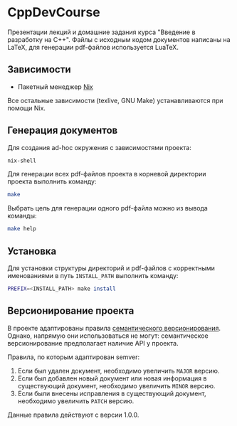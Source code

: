 # CppDevCourse

Презентации лекций и домашние задания курса "Введение в разработку на C++".
Файлы с исходным кодом документов написаны на LaTeX, для генерации pdf-файлов используется LuaTeX.

## Зависимости

- Пакетный менеджер [Nix](https://nix.dev/install-nix.html)

 Все остальные зависимости (texlive, GNU Make) устанавливаются при помощи Nix.

## Генерация документов

Для создания ad-hoc окружения с зависимостями проекта:

```sh
nix-shell
```

Для генерации всех pdf-файлов проекта в корневой директории проекта выполнить команду:

```sh
make
```

Выбрать цель для генерации одного pdf-файла можно из вывода команды:

```sh
make help
```

## Установка

Для установки структуры директорий и pdf-файлов с корректными именованиями в путь `INSTALL_PATH` выполнить команду:

```sh
PREFIX=<INSTALL_PATH> make install
```

## Версионирование проекта

В проекте адаптированы правила
[семантического версионирования](https://semver.org/).
Однако, напрямую они использоваться не могут: семантическое версионирование предполагает наличие API
у проекта.

Правила, по которым адаптирован semver:
1. Если был удален документ, необходимо увеличить `MAJOR` версию.
2. Если был добавлен новый документ или новая информация в существующий документ, необходимо
  увеличить `MINOR` версию.
3. Если были внесены исправления в существующий документ, необходимо увеличить `PATCH` версию.

Данные правила действуют с версии 1.0.0.
